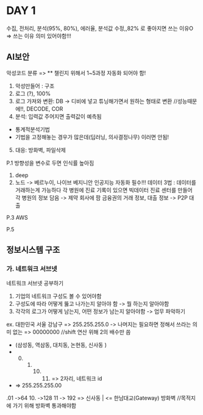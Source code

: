 # DAY 1

수집, 전처리, 분석(95%, 80%), 에러율,
분석값 수정,,82% 로 좋아지면 쓰는 이유O => 쓰는 이유 의미 있어야함!!!

## AI보안
악성코드 분류 => ** 챌린지 위해서 1~5과정 자동화 되어야 함!
1. 악성만들어 : 구조
2. 로그 (?), 100%
3. 로그 가져와 변환: DB -> 디비에 넣고 튜닝해가면서 원하는 형태로 변환 //성능때문에!!, DECODE, COR
4.  분석: 입력값 주어지면 출력값이 예측됨
  - 통계적분석기법
  - 기법을 고정해놓는 경우가 많은데(딥러닝, 의사결정나무) 이러면 안됨!
5. 대응: 방화벽, 파일삭제

P.1
방향성을 변수로 두면 인식률 높아짐
  1. deep
  2. 노드 -> 베르누이, 나이브 베지니안
인공지능 자동화 필수!!!
데이터 3법 : 데이터를 거래하는게 가능하다
각 병원에 진료 기록이 있으면 빅데이터 진료 센터를 만들어 각 병원의 정보 담음 -> 제약 회사에 팜
금융권의 거래 정보, 대출 정보 -> P2P 대출

P.3
AWS

P.5
## 정보시스템 구조
### 가. 네트워크 서브넷

네트워크 서브넷 공부하기
1. 기업의 네트워크 구성도 볼 수 있어야함
2. 구성도에 따라 어떻게 뚫고 나가는지 알아야 함 -> 뭘 하는지 알아야함
3. 각각의 로그가 어떻게 남는지, 어떤 정보가 남는지 알아야함 -> 업무 파악하기


ex. 대한민국 서울 강남구 => 255.255.255.0 -> 나머지는 필요하면 정해서 쓰라는 의미 없는 => 00000000 //shift 연산 위해 2의 배수만 씀
- (삼성동, 역삼동, 대치동, 논현동, 신사동 )
- 00. 01. 10. 11. => 2자리, 네트워크 id
- => 255.255.255.00

.01 ->64
10. ->128
11 -> 192 => 신사동 | <= 한남대교(Gateway)
                 방화벽 //목적지에 가기 위해 방화벽 통과해야함
              
                 
